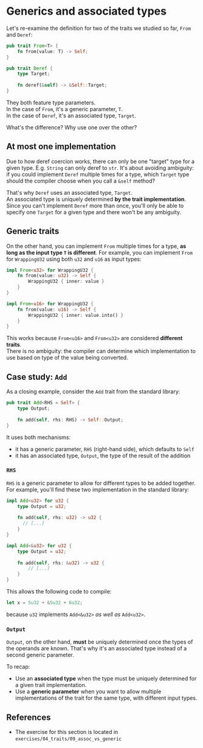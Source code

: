 # Generics and associated types

Let's re-examine the definition for two of the traits we studied so far, `From` and `Deref`:

```rust
pub trait From<T> {
    fn from(value: T) -> Self;
}

pub trait Deref {
    type Target;
    
    fn deref(&self) -> &Self::Target;
}
```

They both feature type parameters.  
In the case of `From`, it's a generic parameter, `T`.  
In the case of `Deref`, it's an associated type, `Target`.

What's the difference? Why use one over the other?

## At most one implementation

Due to how deref coercion works, there can only be one "target" type for a given type. E.g. `String` can 
only deref to `str`. 
It's about avoiding ambiguity: if you could implement `Deref` multiple times for a type,
which `Target` type should the compiler choose when you call a `&self` method?

That's why `Deref` uses an associated type, `Target`.  
An associated type is uniquely determined **by the trait implementation**.
Since you can't implement `Deref` more than once, you'll only be able to specify one `Target` for a given type
and there won't be any ambiguity.

## Generic traits

On the other hand, you can implement `From` multiple times for a type, **as long as the input type `T` is different**.
For example, you can implement `From` for `WrappingU32` using both `u32` and `u16` as input types:

```rust
impl From<u32> for WrappingU32 {
    fn from(value: u32) -> Self {
        WrappingU32 { inner: value }
    }
}

impl From<u16> for WrappingU32 {
    fn from(value: u16) -> Self {
        WrappingU32 { inner: value.into() }
    }
}
```

This works because `From<u16>` and `From<u32>` are considered **different traits**.  
There is no ambiguity: the compiler can determine which implementation to use based on type of the value being converted.

## Case study: `Add`

As a closing example, consider the `Add` trait from the standard library:

```rust
pub trait Add<RHS = Self> {
    type Output;
    
    fn add(self, rhs: RHS) -> Self::Output;
}
```

It uses both mechanisms:

- it has a generic parameter, `RHS` (right-hand side), which defaults to `Self`
- it has an associated type, `Output`, the type of the result of the addition

### `RHS`

`RHS` is a generic parameter to allow for different types to be added together.  
For example, you'll find these two implementation in the standard library:

```rust
impl Add<u32> for u32 {
    type Output = u32;
    
    fn add(self, rhs: u32) -> u32 {
      // [...]
    }
}

impl Add<&u32> for u32 {
    type Output = u32;
    
    fn add(self, rhs: &u32) -> u32 {
        // [...]
    }
}
```

This allows the following code to compile:

```rust
let x = 5u32 + &5u32 + 6u32;
```

because `u32` implements `Add<&u32>` _as well as_ `Add<u32>`.

### `Output`

`Output`, on the other hand, **must** be uniquely determined once the types of the operands
are known. That's why it's an associated type instead of a second generic parameter.

To recap:

- Use an **associated type** when the type must be uniquely determined for a given trait implementation.
- Use a **generic parameter** when you want to allow multiple implementations of the trait for the same type, 
  with different input types.

## References

- The exercise for this section is located in `exercises/04_traits/09_assoc_vs_generic`
